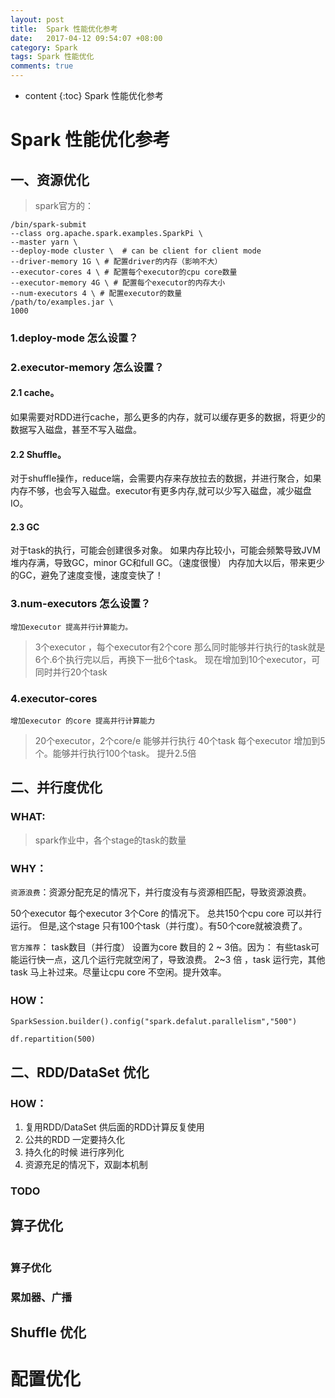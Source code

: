 ```yaml
---
layout: post
title:  Spark 性能优化参考
date:   2017-04-12 09:54:07 +08:00
category: Spark
tags: Spark 性能优化
comments: true
---
```

* content
{:toc}
Spark 性能优化参考

# Spark 性能优化参考

## 一、资源优化

> spark官方的：

```
/bin/spark-submit
--class org.apache.spark.examples.SparkPi \
--master yarn \
--deploy-mode cluster \  # can be client for client mode
--driver-memory 1G \ # 配置driver的内存（影响不大）
--executor-cores 4 \ # 配置每个executor的cpu core数量
--executor-memory 4G \ # 配置每个executor的内存大小
--num-executors 4 \ # 配置executor的数量
/path/to/examples.jar \
1000
```
### 1.deploy-mode 怎么设置？


### 2.executor-memory 怎么设置？

#### 2.1 cache。
如果需要对RDD进行cache，那么更多的内存，就可以缓存更多的数据，将更少的数据写入磁盘，甚至不写入磁盘。

#### 2.2 Shuffle。

对于shuffle操作，reduce端，会需要内存来存放拉去的数据，并进行聚合，如果内存不够，也会写入磁盘。executor有更多内存,就可以少写入磁盘，减少磁盘IO。

#### 2.3 GC
对于task的执行，可能会创建很多对象。 如果内存比较小，可能会频繁导致JVM堆内存满，导致GC，minor GC和full GC。（速度很慢）
内存加大以后，带来更少的GC，避免了速度变慢，速度变快了！


### 3.num-executors 怎么设置？

	增加executor 提高并行计算能力。

> 3个executor ，每个executor有2个core 那么同时能够并行执行的task就是6个.6个执行完以后，再换下一批6个task。
> 现在增加到10个executor，可同时并行20个task

### 4.executor-cores 

	增加executor 的core 提高并行计算能力

> 20个executor，2个core/e 能够并行执行 40个task
> 每个executor 增加到5个。能够并行执行100个task。
> 提升2.5倍

## 二、并行度优化


### WHAT:

> spark作业中，各个stage的task的数量

### WHY：

`资源浪费`：资源分配充足的情况下，并行度没有与资源相匹配，导致资源浪费。



50个executor 每个executor 3个Core 的情况下。
总共150个cpu core 可以并行运行。
但是,这个stage 只有100个task（并行度）。有50个core就被浪费了。

`官方推荐`： task数目（并行度） 设置为core 数目的 2 ~ 3倍。因为： 有些task可能运行快一点，这几个运行完就空闲了，导致浪费。 2~3 倍 ，task 运行完，其他task 马上补过来。尽量让cpu core 不空闲。提升效率。

### HOW：

```
SparkSession.builder().config("spark.defalut.parallelism","500")

df.repartition(500) 

```
## 二、RDD/DataSet 优化

### HOW：
1. 复用RDD/DataSet 供后面的RDD计算反复使用
2. 公共的RDD 一定要持久化
3. 持久化的时候 进行序列化
4. 资源充足的情况下，双副本机制

### TODO


## 算子优化

```

```
### 算子优化

### 

### 累加器、广播


## Shuffle 优化 


# 配置优化


